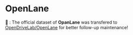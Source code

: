# OpenLane
:microphone: : The official dataset of **OpanLane** was transfered to [OpenDriveLab/OpenLane](https://github.com/OpenDriveLab/OpenLane) for better follow-up maintenance!
